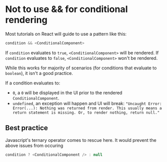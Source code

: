 # Not to use && for conditional rendering

Most tutorials on React will guide to use a pattern like this:

```javascript
condition && <ConditionalComponent>
```

If `condition` evaluates to `true`, `<ConditionalComponent>` will be rendered.
If `condition` evaluates to `false`, `<ConditionalComponent>` won't be rendered.

While this works for majority of scenarios (for conditions that evaluate to `boolean`), it isn't a good practice.

If a condition evaluates to:
- `0`, a `0` will be displayed in the UI prior to the rendered `ConditionalComponent`.
- `undefined`, an exception will happen and UI will break: `"Uncaught Error: Error(...): Nothing was returned from render. This usually means a return statement is missing. Or, to render nothing, return null."`


## Best practice

Javascript's ternary operator comes to rescue here. It would prevent the above issues from occuring

```javascript
condition ? <ConditionalComponent /> : null
```
